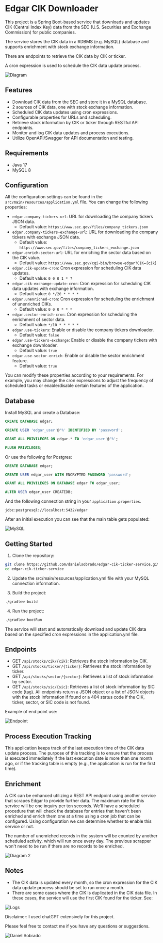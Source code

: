 # Edgar CIK Downloader
This project is a Spring Boot-based service that downloads and updates CIK (Central Index Key) data from the SEC (U.S. Securities and Exchange Commission) for public companies. 

The service stores the CIK data in a RDBMS (e.g. MySQL) database and supports enrichment with stock exchange information.

There are endpoints to retrieve the CIK data by CIK or ticker.

A cron expression is used to schedule the CIK data update process.

![Diagram](https://github.com/danielsobrado/edgar-cik-ticker-service/blob/ca007c90c25fa370765b3b4b624296a6fb534a87/doc/images/Diagram.PNG)

## Features
* Download CIK data from the SEC and store it in a MySQL database.
* 2 sources of CIK data, one with stock exchange information.
* Scheduled CIK data updates using cron expressions.
* Configurable properties for URLs and scheduling.
* Retrieve stock information by CIK or ticker through RESTful API endpoints.
* Monitor and log CIK data updates and process executions.
* Utilize OpenAPI/Swagger for API documentation and testing.

## Requirements
* Java 17
* MySQL 8

## Configuration
All the configuration settings can be found in the `src/main/resources/application.yml` file. You can change the following properties:

* `edgar.company-tickers-url`: URL for downloading the company tickers JSON data.
  * Default value: `https://www.sec.gov/files/company_tickers.json`
* `edgar.company-tickers-exchange-url`: URL for downloading the company tickers with exchange JSON data.
  * Default value: `https://www.sec.gov/files/company_tickers_exchange.json`
* `edgar.enrich-sector-url`: URL for enriching the sector data based on the CIK value.
  * Default value: `https://www.sec.gov/cgi-bin/browse-edgar?CIK={cik}`
* `edgar.cik-update-cron`: Cron expression for scheduling CIK data updates.
  * Default value: `0 0 0 1 * ?`
* `edgar.cik-exchange-update-cron`: Cron expression for scheduling CIK data updates with exchange information.
  * Default value: `0 */20 * * * *`
* `edgar.unenriched-cron`: Cron expression for scheduling the enrichment of unenriched CIKs.
  * Default value: `0 0 0 * * *`
* `edgar.sector-enrich-cron`: Cron expression for scheduling the enrichment of sector data.
  * Default value: `*/10 * * * * *`
* `edgar.use-tickers`: Enable or disable the company tickers downloader.
  * Default value: `false`
* `edgar.use-tickers-exchange`: Enable or disable the company tickers with exchange downloader.
  * Default value: `true`
* `edgar.use-sector-enrich`: Enable or disable the sector enrichment feature.
  * Default value: `true`

You can modify these properties according to your requirements. For example, you may change the cron expressions to adjust the frequency of scheduled tasks or enable/disable certain features of the application.

## Database

Install MySQL and create a Database:

```SQL
CREATE DATABASE edgar;

CREATE USER 'edgar_user'@'%' IDENTIFIED BY 'password';

GRANT ALL PRIVILEGES ON edgar.* TO 'edgar_user'@'%';

FLUSH PRIVILEGES;
```

Or use the following for Postgres:

```SQL
CREATE DATABASE edgar;

CREATE USER edgar_user WITH ENCRYPTED PASSWORD 'password';

GRANT ALL PRIVILEGES ON DATABASE edgar TO edgar_user;

ALTER USER edgar_user CREATEDB;
```

And the following connection string in your `application.properties`.

`jdbc:postgresql://localhost:5432/edgar`

After an initial execution you can see that the main table gets populated:

![MySQL](https://github.com/danielsobrado/edgar-cik-ticker-service/blob/692b99d2d86680d1e86ea77ad3557d6cd33474f1/doc/images/FromMySQLWorkbench.PNG)

## Getting Started
1. Clone the repository:

```bash
git clone https://github.com/danielsobrado/edgar-cik-ticker-service.git
cd edgar-cik-ticker-service
```

2. Update the src/main/resources/application.yml file with your MySQL connection information.

3. Build the project:

```bash
./gradlew build
```

4. Run the project:

```bash
./gradlew bootRun
```

The service will start and automatically download and update CIK data based on the specified cron expressions in the application.yml file.

## Endpoints
* GET `/api/stocks/cik/{cik}`: Retrieves the stock information by CIK.
* GET `/api/stocks/ticker/{ticker}`: Retrieves the stock information by ticker. 
* GET `/api/stocks/sector/{sector}`: Retrieves a list of stock information by sector. 
* GET `/api/stocks/sic/{sic}`: Retrieves a list of stock information by SIC code (tag).
  All endpoints return a JSON object or a list of JSON objects with the stock information if found or a 404 status code if the CIK, ticker, sector, or SIC code is not found.

Example of end point use:

![Endpoint](https://github.com/danielsobrado/edgar-cik-ticker-service/blob/692b99d2d86680d1e86ea77ad3557d6cd33474f1/doc/images/APIExample.PNG)

## Process Execution Tracking
This application keeps track of the last execution time of the CIK data update process. The purpose of this tracking is to ensure that the process is executed immediately if the last execution date is more than one month ago, or if the tracking table is empty (e.g., the application is run for the first time).

## Enrichment
A CIK can be enhanced utilizing a REST API endpoint using another service that scrapes Edgar to provide further data. The maximum rate for this service will be one inquiry per ten seconds.
We'll have a scheduled procedure that will check the database for entries that haven't been enriched and enrich them one at a time using a cron job that can be configured.
Using configuration we can determine whether to enable this service or not.

The number of unenriched records in the system will be counted by another scheduled activity, which will run once every day. The previous scrapper won't need to be run if there are no records to be enriched.

![Diagram 2](https://github.com/danielsobrado/edgar-cik-ticker-service/blob/22dffc0865942e39cce197e3ce53a1981631710f/doc/images/Diagram2.PNG)

## Notes
* The CIK data is updated every month, so the cron expression for the CIK data update process should be set to run once a month.
* There are some cases where the CIK is duplicated in the CIK data file. In these cases, the service will use the first CIK found for the ticker. 
See:

![Logs](https://github.com/danielsobrado/edgar-cik-ticker-service/blob/692b99d2d86680d1e86ea77ad3557d6cd33474f1/doc/images/LogsEdgarUpdate.PNG)

Disclaimer: I used chatGPT extensively for this project.

Please feel free to contact me if you have any questions or suggestions.

![Daniel Sobrado](https://github.com/danielsobrado/edgar-cik-ticker-service/blob/692b99d2d86680d1e86ea77ad3557d6cd33474f1/doc/images/Signed.PNG)